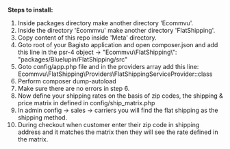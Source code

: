**Steps to install:**

1. Inside packages directory make another directory 'Ecommvu'.
2. Inside the directory 'Ecommvu' make another directory 'FlatShipping'.
3. Copy content of this repo inside 'Meta' directory.
4. Goto root of your Bagisto application and open composer.json
and add this line in the psr-4 object -> "Ecommvu\\FlatShipping\\": "packages/Bluelupin/FlatShipping/src"
5. Goto config/app.php file and in the providers array add this line:
Ecommvu\FlatShipping\Providers\FlatShippingServiceProvider::class
6. Perform composer dump-autoload
7. Make sure there are no errors in step 6.
8. Now define your shipping rates on the basis of zip codes, the shipping & price matrix in defined in config/ship_matrix.php
9. In admin config -> sales -> carriers you will find the flat shipping as the shipping method.
10. During checkout when customer enter their zip code in shipping address and it matches the matrix then
they will see the rate defined in the matrix.